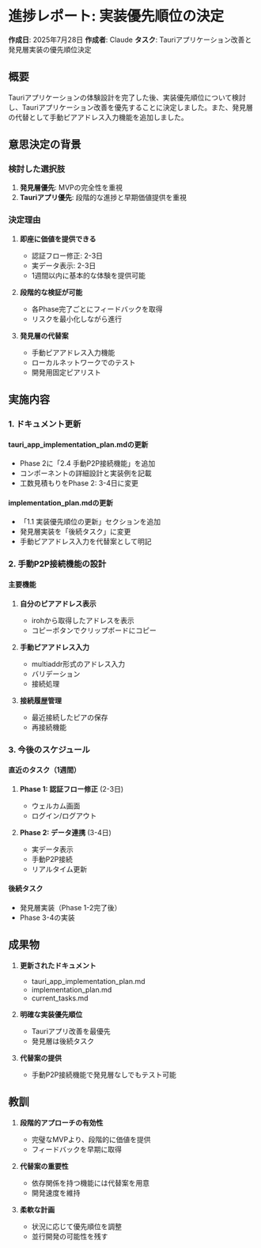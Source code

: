 # 進捗レポート: 実装優先順位の決定

**作成日**: 2025年7月28日
**作成者**: Claude
**タスク**: Tauriアプリケーション改善と発見層実装の優先順位決定

## 概要

Tauriアプリケーションの体験設計を完了した後、実装優先順位について検討し、Tauriアプリケーション改善を優先することに決定しました。また、発見層の代替として手動ピアアドレス入力機能を追加しました。

## 意思決定の背景

### 検討した選択肢
1. **発見層優先**: MVPの完全性を重視
2. **Tauriアプリ優先**: 段階的な進捗と早期価値提供を重視

### 決定理由
1. **即座に価値を提供できる**
   - 認証フロー修正: 2-3日
   - 実データ表示: 2-3日
   - 1週間以内に基本的な体験を提供可能

2. **段階的な検証が可能**
   - 各Phase完了ごとにフィードバックを取得
   - リスクを最小化しながら進行

3. **発見層の代替案**
   - 手動ピアアドレス入力機能
   - ローカルネットワークでのテスト
   - 開発用固定ピアリスト

## 実施内容

### 1. ドキュメント更新

#### tauri_app_implementation_plan.mdの更新
- Phase 2に「2.4 手動P2P接続機能」を追加
- コンポーネントの詳細設計と実装例を記載
- 工数見積もりをPhase 2: 3-4日に変更

#### implementation_plan.mdの更新
- 「1.1 実装優先順位の更新」セクションを追加
- 発見層実装を「後続タスク」に変更
- 手動ピアアドレス入力を代替案として明記

### 2. 手動P2P接続機能の設計

#### 主要機能
1. **自分のピアアドレス表示**
   - irohから取得したアドレスを表示
   - コピーボタンでクリップボードにコピー

2. **手動ピアアドレス入力**
   - multiaddr形式のアドレス入力
   - バリデーション
   - 接続処理

3. **接続履歴管理**
   - 最近接続したピアの保存
   - 再接続機能

### 3. 今後のスケジュール

#### 直近のタスク（1週間）
1. **Phase 1: 認証フロー修正** (2-3日)
   - ウェルカム画面
   - ログイン/ログアウト

2. **Phase 2: データ連携** (3-4日)
   - 実データ表示
   - 手動P2P接続
   - リアルタイム更新

#### 後続タスク
- 発見層実装（Phase 1-2完了後）
- Phase 3-4の実装

## 成果物

1. **更新されたドキュメント**
   - tauri_app_implementation_plan.md
   - implementation_plan.md
   - current_tasks.md

2. **明確な実装優先順位**
   - Tauriアプリ改善を最優先
   - 発見層は後続タスク

3. **代替案の提供**
   - 手動P2P接続機能で発見層なしでもテスト可能

## 教訓

1. **段階的アプローチの有効性**
   - 完璧なMVPより、段階的に価値を提供
   - フィードバックを早期に取得

2. **代替案の重要性**
   - 依存関係を持つ機能には代替案を用意
   - 開発速度を維持

3. **柔軟な計画**
   - 状況に応じて優先順位を調整
   - 並行開発の可能性を残す